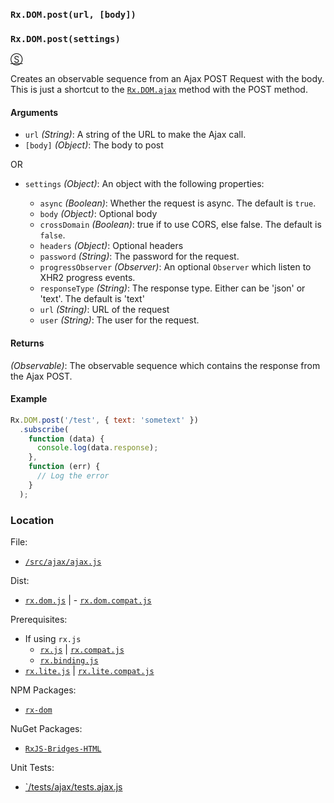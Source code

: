### `Rx.DOM.post(url, [body])`
### `Rx.DOM.post(settings)`
[&#x24C8;](https://github.com/Reactive-Extensions/RxJS-DOM/blob/master/src/ajax/ajax.js "View in source")

Creates an observable sequence from an Ajax POST Request with the body.  This is just a shortcut to the [`Rx.DOM.ajax`](ajax.md) method with the POST method.

#### Arguments
- `url` *(String)*: A string of the URL to make the Ajax call.
- `[body]` *(Object)*: The body to post

OR

- `settings` *(Object)*: An object with the following properties:

    - `async` *(Boolean)*: Whether the request is async. The default is `true`.
    - `body` *(Object)*: Optional body
    - `crossDomain` *(Boolean)*: true if to use CORS, else false. The default is `false`.
    - `headers` *(Object)*: Optional headers
    - `password` *(String)*: The password for the request.
    - `progressObserver` *(Observer)*: An optional `Observer` which listen to XHR2 progress events.
    - `responseType` *(String)*: The response type. Either can be 'json' or 'text'. The default is 'text'
    - `url` *(String)*: URL of the request
    - `user` *(String)*: The user for the request.


#### Returns
*(Observable)*: The observable sequence which contains the response from the Ajax POST.

#### Example
```js
Rx.DOM.post('/test', { text: 'sometext' })
  .subscribe(
    function (data) {
      console.log(data.response);
    },
    function (err) {
      // Log the error
    }
  );
```

### Location

File:
- [`/src/ajax/ajax.js`](https://github.com/Reactive-Extensions/RxJS-DOM/blob/master/src/ajax/ajax.js)

Dist:
- [`rx.dom.js`](https://github.com/Reactive-Extensions/RxJS-DOM/blob/master/dist/rx.dom.js) | - [`rx.dom.compat.js`](https://github.com/Reactive-Extensions/RxJS-DOM/blob/master/dist/rx.dom.compat.js)

Prerequisites:
- If using `rx.js`
  - [`rx.js`](https://github.com/Reactive-Extensions/RxJS/blob/master/dist/rx.js) | [`rx.compat.js`](https://github.com/Reactive-Extensions/RxJS/blob/master/dist/rx.compat.js)
  - [`rx.binding.js`](https://github.com/Reactive-Extensions/RxJS/blob/master/dist/rx.binding.js)
- [`rx.lite.js`](https://github.com/Reactive-Extensions/RxJS/blob/master/rx.lite.js) | [`rx.lite.compat.js`](https://github.com/Reactive-Extensions/RxJS/blob/master/rx.lite.compat.js)

NPM Packages:
- [`rx-dom`](https://preview.npmjs.com/package/rx-dom)

NuGet Packages:
- [`RxJS-Bridges-HTML`](http://www.nuget.org/packages/RxJS-Bridges-HTML/)

Unit Tests:
- [`/tests/ajax/tests.ajax.js](https://github.com/Reactive-Extensions/RxJS-DOM/blob/master/tests/ajax/tests.ajax.js)
